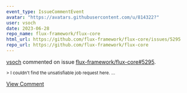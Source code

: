 ```yaml
---
event_type: IssueCommentEvent
avatar: "https://avatars.githubusercontent.com/u/814322?"
user: vsoch
date: 2023-06-28
repo_name: flux-framework/flux-core
html_url: https://github.com/flux-framework/flux-core/issues/5295
repo_url: https://github.com/flux-framework/flux-core
---
```


<a href='https://github.com/vsoch' target='_blank'>vsoch</a> commented on issue <a href='https://github.com/flux-framework/flux-core/issues/5295' target='_blank'>flux-framework/flux-core#5295</a>.

<small>> I couldn't find the unsatisfiable job request here. ...</small>

<a href='https://github.com/flux-framework/flux-core/issues/5295' target='_blank'>View Comment</a>